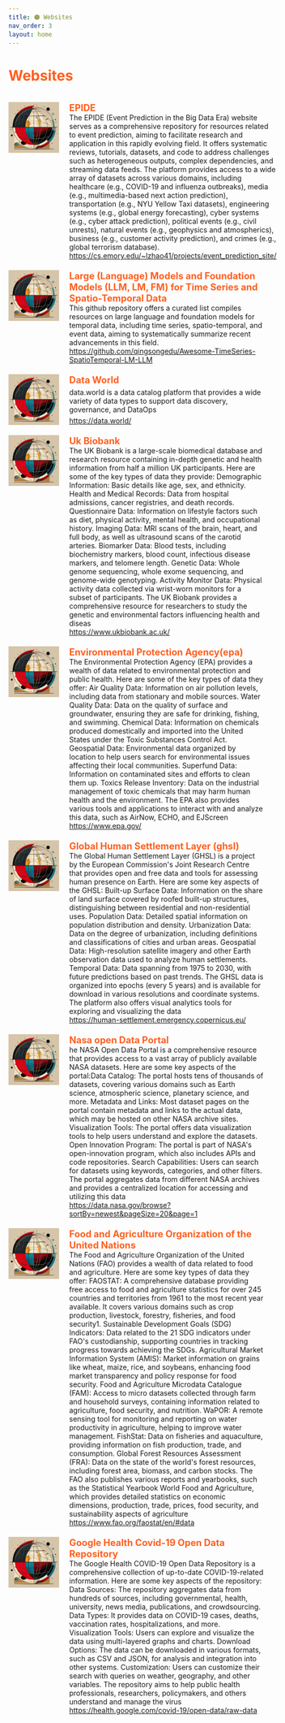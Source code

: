 ```yaml
---
title: 🟠 Websites
nav_order: 3
layout: home
---
```


<h1 style="color:rgb(255, 95, 31);">Websites</h1>
<br>


<div style="max-width: 100%;">
  <!-- START -->
<div style="display: flex; justify-content: space-between; align-items: stretch; margin-bottom: 20px;">
    <div style="display: flex; align-items: stretch;">
      <img src="/assets/images/thumb/epide.jpg" alt="Logo" style="width: 100px; height: 100px; margin-right: 20px;">
      <div style="flex-grow: 1; display: flex; flex-direction: column; justify-content: space-between;">
        <p style="margin: 0; color: rgb(255, 95, 31); font-size: 1.3em; font-weight: bold;">EPIDE</p>
        <p style="margin: 0;">The EPIDE (Event Prediction in the Big Data Era) website serves as a comprehensive repository for resources related to event prediction, aiming to facilitate research and application in this rapidly evolving field. It offers systematic reviews, tutorials, datasets, and code to address challenges such as heterogeneous outputs, complex dependencies, and streaming data feeds. The platform provides access to a wide array of datasets across various domains, including healthcare (e.g., COVID-19 and influenza outbreaks), media (e.g., multimedia-based next action prediction), transportation (e.g., NYU Yellow Taxi datasets), engineering systems (e.g., global energy forecasting), cyber systems (e.g., cyber attack prediction), political events (e.g., civil unrests), natural events (e.g., geophysics and atmospherics), business (e.g., customer activity prediction), and crimes (e.g., global terrorism database).</p>
        <p style="margin: 0;"><a href="https://cs.emory.edu/~lzhao41/projects/event_prediction_site/"><i class="fa-regular fa-file-pdf"></i>https://cs.emory.edu/~lzhao41/projects/event_prediction_site/</a> </p>
      </div>
    </div>
    <!-- <div style="color: lightgray; align-self: flex-start; margin-left: 10px; white-space: nowrap; font-size: 200%;">2022</div>  -->
  </div>

<div style="display: flex; justify-content: space-between; align-items: stretch; margin-bottom: 20px;">
    <div style="display: flex; align-items: stretch;">
      <img src="/assets/images/thumb/large_language_models_and_foundation_models_llm_lm_fm_for_time_series_and_spatio-temporal_data.jpg" alt="Logo" style="width: 100px; height: 100px; margin-right: 20px;">
      <div style="flex-grow: 1; display: flex; flex-direction: column; justify-content: space-between;">
        <p style="margin: 0; color: rgb(255, 95, 31); font-size: 1.3em; font-weight: bold;">Large (Language) Models and Foundation Models (LLM, LM, FM) for Time Series and Spatio-Temporal Data</p>
        <p style="margin: 0;">This github repository offers a curated list compiles resources on large language and foundation models for temporal data, including time series, spatio-temporal, and event data, aiming to systematically summarize recent advancements in this field.</p>
        <p style="margin: 0;"><a href="https://github.com/qingsongedu/Awesome-TimeSeries-SpatioTemporal-LM-LLM"><i class="fa-regular fa-file-pdf"></i>https://github.com/qingsongedu/Awesome-TimeSeries-SpatioTemporal-LM-LLM</a> </p>
      </div>
    </div>
    <!-- <div style="color: lightgray; align-self: flex-start; margin-left: 10px; white-space: nowrap; font-size: 200%;">2022</div>  -->
  </div>

<div style="display: flex; justify-content: space-between; align-items: stretch; margin-bottom: 20px;">
    <div style="display: flex; align-items: stretch;">
      <img src="/assets/images/thumb/default_image.jpg" alt="Logo" style="width: 100px; height: 100px; margin-right: 20px;">
      <div style="flex-grow: 1; display: flex; flex-direction: column; justify-content: space-between;">
        <p style="margin: 0; color: rgb(255, 95, 31); font-size: 1.3em; font-weight: bold;">Data World</p>
        <p style="margin: 0;">data.world is a data catalog platform that provides a wide variety of data types to support data discovery, governance, and DataOps</p>
        <p style="margin: 0;"><a href="https://data.world/"><i class="fa-regular fa-file-pdf"></i>https://data.world/</a> </p>
      </div>
    </div>
    <!-- <div style="color: lightgray; align-self: flex-start; margin-left: 10px; white-space: nowrap; font-size: 200%;">2022</div>  -->
  </div>

<div style="display: flex; justify-content: space-between; align-items: stretch; margin-bottom: 20px;">
    <div style="display: flex; align-items: stretch;">
      <img src="/assets/images/thumb/default_image.jpg" alt="Logo" style="width: 100px; height: 100px; margin-right: 20px;">
      <div style="flex-grow: 1; display: flex; flex-direction: column; justify-content: space-between;">
        <p style="margin: 0; color: rgb(255, 95, 31); font-size: 1.3em; font-weight: bold;">Uk Biobank</p>
        <p style="margin: 0;">The UK Biobank is a large-scale biomedical database and research resource containing in-depth genetic and health information from half a million UK participants. Here are some of the key types of data they provide: Demographic Information: Basic details like age, sex, and ethnicity. Health and Medical Records: Data from hospital admissions, cancer registries, and death records. Questionnaire Data: Information on lifestyle factors such as diet, physical activity, mental health, and occupational history. Imaging Data: MRI scans of the brain, heart, and full body, as well as ultrasound scans of the carotid arteries. Biomarker Data: Blood tests, including biochemistry markers, blood count, infectious disease markers, and telomere length. Genetic Data: Whole genome sequencing, whole exome sequencing, and genome-wide genotyping. Activity Monitor Data: Physical activity data collected via wrist-worn monitors for a subset of participants. The UK Biobank provides a comprehensive resource for researchers to study the genetic and environmental factors influencing health and diseas</p>
        <p style="margin: 0;"><a href="https://www.ukbiobank.ac.uk/"><i class="fa-regular fa-file-pdf"></i>https://www.ukbiobank.ac.uk/</a> </p>
      </div>
    </div>
    <!-- <div style="color: lightgray; align-self: flex-start; margin-left: 10px; white-space: nowrap; font-size: 200%;">2022</div>  -->
  </div>

<div style="display: flex; justify-content: space-between; align-items: stretch; margin-bottom: 20px;">
    <div style="display: flex; align-items: stretch;">
      <img src="/assets/images/thumb/default_image.jpg" alt="Logo" style="width: 100px; height: 100px; margin-right: 20px;">
      <div style="flex-grow: 1; display: flex; flex-direction: column; justify-content: space-between;">
        <p style="margin: 0; color: rgb(255, 95, 31); font-size: 1.3em; font-weight: bold;">Environmental Protection Agency(epa)</p>
        <p style="margin: 0;">The Environmental Protection Agency (EPA) provides a wealth of data related to environmental protection and public health. Here are some of the key types of data they offer: Air Quality Data: Information on air pollution levels, including data from stationary and mobile sources. Water Quality Data: Data on the quality of surface and groundwater, ensuring they are safe for drinking, fishing, and swimming. Chemical Data: Information on chemicals produced domestically and imported into the United States under the Toxic Substances Control Act. Geospatial Data: Environmental data organized by location to help users search for environmental issues affecting their local communities. Superfund Data: Information on contaminated sites and efforts to clean them up. Toxics Release Inventory: Data on the industrial management of toxic chemicals that may harm human health and the environment. The EPA also provides various tools and applications to interact with and analyze this data, such as AirNow, ECHO, and EJScreen</p>
        <p style="margin: 0;"><a href="https://www.epa.gov/"><i class="fa-regular fa-file-pdf"></i>https://www.epa.gov/</a> </p>
      </div>
    </div>
    <!-- <div style="color: lightgray; align-self: flex-start; margin-left: 10px; white-space: nowrap; font-size: 200%;">2022</div>  -->
  </div>

<div style="display: flex; justify-content: space-between; align-items: stretch; margin-bottom: 20px;">
    <div style="display: flex; align-items: stretch;">
      <img src="/assets/images/thumb/default_image.jpg" alt="Logo" style="width: 100px; height: 100px; margin-right: 20px;">
      <div style="flex-grow: 1; display: flex; flex-direction: column; justify-content: space-between;">
        <p style="margin: 0; color: rgb(255, 95, 31); font-size: 1.3em; font-weight: bold;">Global Human Settlement Layer (ghsl)</p>
        <p style="margin: 0;">The Global Human Settlement Layer (GHSL) is a project by the European Commission's Joint Research Centre that provides open and free data and tools for assessing human presence on Earth. Here are some key aspects of the GHSL: Built-up Surface Data: Information on the share of land surface covered by roofed built-up structures, distinguishing between residential and non-residential uses. Population Data: Detailed spatial information on population distribution and density. Urbanization Data: Data on the degree of urbanization, including definitions and classifications of cities and urban areas. Geospatial Data: High-resolution satellite imagery and other Earth observation data used to analyze human settlements. Temporal Data: Data spanning from 1975 to 2030, with future predictions based on past trends. The GHSL data is organized into epochs (every 5 years) and is available for download in various resolutions and coordinate systems. The platform also offers visual analytics tools for exploring and visualizing the data</p>
        <p style="margin: 0;"><a href="https://human-settlement.emergency.copernicus.eu/"><i class="fa-regular fa-file-pdf"></i>https://human-settlement.emergency.copernicus.eu/</a> </p>
      </div>
    </div>
    <!-- <div style="color: lightgray; align-self: flex-start; margin-left: 10px; white-space: nowrap; font-size: 200%;">2022</div>  -->
  </div>

<div style="display: flex; justify-content: space-between; align-items: stretch; margin-bottom: 20px;">
    <div style="display: flex; align-items: stretch;">
      <img src="/assets/images/thumb/default_image.jpg" alt="Logo" style="width: 100px; height: 100px; margin-right: 20px;">
      <div style="flex-grow: 1; display: flex; flex-direction: column; justify-content: space-between;">
        <p style="margin: 0; color: rgb(255, 95, 31); font-size: 1.3em; font-weight: bold;">Nasa open Data Portal</p>
        <p style="margin: 0;">he NASA Open Data Portal is a comprehensive resource that provides access to a vast array of publicly available NASA datasets. Here are some key aspects of the portal:Data Catalog: The portal hosts tens of thousands of datasets, covering various domains such as Earth science, atmospheric science, planetary science, and more. Metadata and Links: Most dataset pages on the portal contain metadata and links to the actual data, which may be hosted on other NASA archive sites. Visualization Tools: The portal offers data visualization tools to help users understand and explore the datasets. Open Innovation Program: The portal is part of NASA's open-innovation program, which also includes APIs and code repositories. Search Capabilities: Users can search for datasets using keywords, categories, and other filters. The portal aggregates data from different NASA archives and provides a centralized location for accessing and utilizing this data</p>
        <p style="margin: 0;"><a href="https://data.nasa.gov/browse?sortBy=newest&pageSize=20&page=1"><i class="fa-regular fa-file-pdf"></i>https://data.nasa.gov/browse?sortBy=newest&pageSize=20&page=1</a> </p>
      </div>
    </div>
    <!-- <div style="color: lightgray; align-self: flex-start; margin-left: 10px; white-space: nowrap; font-size: 200%;">2022</div>  -->
  </div>

<div style="display: flex; justify-content: space-between; align-items: stretch; margin-bottom: 20px;">
    <div style="display: flex; align-items: stretch;">
      <img src="/assets/images/thumb/default_image.jpg" alt="Logo" style="width: 100px; height: 100px; margin-right: 20px;">
      <div style="flex-grow: 1; display: flex; flex-direction: column; justify-content: space-between;">
        <p style="margin: 0; color: rgb(255, 95, 31); font-size: 1.3em; font-weight: bold;">Food and Agriculture Organization of the United Nations</p>
        <p style="margin: 0;">The Food and Agriculture Organization of the United Nations (FAO) provides a wealth of data related to food and agriculture. Here are some key types of data they offer: FAOSTAT: A comprehensive database providing free access to food and agriculture statistics for over 245 countries and territories from 1961 to the most recent year available. It covers various domains such as crop production, livestock, forestry, fisheries, and food security1. Sustainable Development Goals (SDG) Indicators: Data related to the 21 SDG indicators under FAO's custodianship, supporting countries in tracking progress towards achieving the SDGs. Agricultural Market Information System (AMIS): Market information on grains like wheat, maize, rice, and soybeans, enhancing food market transparency and policy response for food security. Food and Agriculture Microdata Catalogue (FAM): Access to micro datasets collected through farm and household surveys, containing information related to agriculture, food security, and nutrition. WaPOR: A remote sensing tool for monitoring and reporting on water productivity in agriculture, helping to improve water management. FishStat: Data on fisheries and aquaculture, providing information on fish production, trade, and consumption. Global Forest Resources Assessment (FRA): Data on the state of the world's forest resources, including forest area, biomass, and carbon stocks. The FAO also publishes various reports and yearbooks, such as the Statistical Yearbook World Food and Agriculture, which provides detailed statistics on economic dimensions, production, trade, prices, food security, and sustainability aspects of agriculture</p>
        <p style="margin: 0;"><a href="https://www.fao.org/faostat/en/#data"><i class="fa-regular fa-file-pdf"></i>https://www.fao.org/faostat/en/#data</a> </p>
      </div>
    </div>
    <!-- <div style="color: lightgray; align-self: flex-start; margin-left: 10px; white-space: nowrap; font-size: 200%;">2022</div>  -->
  </div>

<div style="display: flex; justify-content: space-between; align-items: stretch; margin-bottom: 20px;">
    <div style="display: flex; align-items: stretch;">
      <img src="/assets/images/thumb/default_image.jpg" alt="Logo" style="width: 100px; height: 100px; margin-right: 20px;">
      <div style="flex-grow: 1; display: flex; flex-direction: column; justify-content: space-between;">
        <p style="margin: 0; color: rgb(255, 95, 31); font-size: 1.3em; font-weight: bold;">Google Health Covid-19 Open Data Repository</p>
        <p style="margin: 0;">The Google Health COVID-19 Open Data Repository is a comprehensive collection of up-to-date COVID-19-related information. Here are some key aspects of the repository: Data Sources: The repository aggregates data from hundreds of sources, including governmental, health, university, news media, publications, and crowdsourcing. Data Types: It provides data on COVID-19 cases, deaths, vaccination rates, hospitalizations, and more. Visualization Tools: Users can explore and visualize the data using multi-layered graphs and charts. Download Options: The data can be downloaded in various formats, such as CSV and JSON, for analysis and integration into other systems. Customization: Users can customize their search with queries on weather, geography, and other variables. The repository aims to help public health professionals, researchers, policymakers, and others understand and manage the virus</p>
        <p style="margin: 0;"><a href="https://health.google.com/covid-19/open-data/raw-data"><i class="fa-regular fa-file-pdf"></i>https://health.google.com/covid-19/open-data/raw-data</a> </p>
      </div>
    </div>
    <!-- <div style="color: lightgray; align-self: flex-start; margin-left: 10px; white-space: nowrap; font-size: 200%;">2022</div>  -->
  </div>
<!-- STOP -->
</div>
